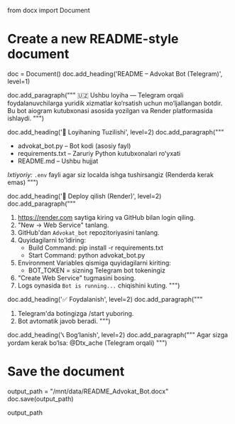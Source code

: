from docx import Document

# Create a new README-style document
doc = Document()
doc.add_heading('README – Advokat Bot (Telegram)', level=1)

doc.add_paragraph("""
🇺🇿 Ushbu loyiha — Telegram orqali foydalanuvchilarga yuridik xizmatlar ko‘rsatish uchun mo‘ljallangan botdir.
Bu bot aiogram kutubxonasi asosida yozilgan va Render platformasida ishlaydi.
""")

doc.add_heading('📁 Loyihaning Tuzilishi', level=2)
doc.add_paragraph("""
- advokat_bot.py – Bot kodi (asosiy fayl)
- requirements.txt – Zaruriy Python kutubxonalari roʻyxati
- README.md – Ushbu hujjat

*Ixtiyoriy:* `.env` fayli agar siz localda ishga tushirsangiz (Renderda kerak emas)
""")

doc.add_heading('🚀 Deploy qilish (Render)', level=2)
doc.add_paragraph("""
1. https://render.com saytiga kiring va GitHub bilan login qiling.
2. "New → Web Service" tanlang.
3. GitHub'dan `Advokat_bot` repozitoriyasini tanlang.
4. Quyidagilarni to'ldiring:
   - Build Command: pip install -r requirements.txt
   - Start Command: python advokat_bot.py
5. Environment Variables qismiga quyidagilarni kiriting:
   - BOT_TOKEN = sizning Telegram bot tokeningiz
6. "Create Web Service" tugmasini bosing.
7. Logs oynasida `Bot is running...` chiqishini kuting.
""")

doc.add_heading('✅ Foydalanish', level=2)
doc.add_paragraph("""
1. Telegram'da botingizga /start yuboring.
2. Bot avtomatik javob beradi.
""")

doc.add_heading('📞 Bog‘lanish', level=2)
doc.add_paragraph("""
Agar sizga yordam kerak bo‘lsa: @Dtx_ache (Telegram orqali)
""")

# Save the document
output_path = "/mnt/data/README_Advokat_Bot.docx"
doc.save(output_path)

output_path
